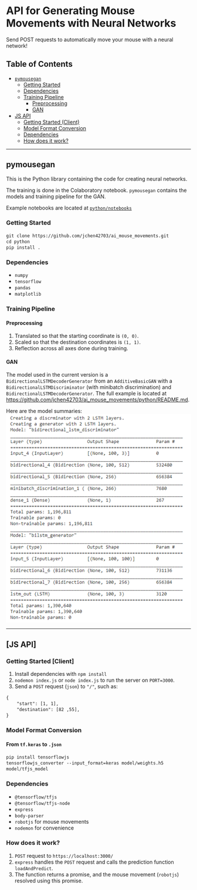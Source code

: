 # API for Generating Mouse Movements with Neural Networks

Send POST requests to automatically move your mouse with a neural network!

## Table of Contents

- [`pymousegan`](#pymousegan)
  - [Getting Started](#getting-started)
  - [Dependencies](#dependencies)
  - [Training Pipeline](#training-pipeline)
    - [Preprocessing](#preprocessing)
    - [GAN](#gan)
- [JS API](#js-api)
  - [Getting Started (Client)](#getting-started-client)
  - [Model Format Conversion](#model-format-conversion)
  - [Dependencies](#dependencies-1)
  - [How does it work?](#how-does-it-work)

---

## pymousegan

This is the Python library containing the code for creating neural networks.

The training is done in the Colaboratory notebook. `pymousegan` contains the models and training pipeline for the GAN.

Example notebooks are located at [`python/notebooks`](https://github.com/jchen42703/ai_mouse_movements/python/notebooks)

### Getting Started

```
git clone https://github.com/jchen42703/ai_mouse_movements.git
cd python
pip install .
```

### Dependencies

- `numpy`
- `tensorflow`
- `pandas`
- `matplotlib`

### Training Pipeline

#### Preprocessing

1. Translated so that the starting coordinate is `(0, 0)`.
2. Scaled so that the destination coordinates is `(1, 1)`.
3. Reflection across all axes done during training.

#### GAN

The model used in the current version is a `BidirectionalLSTMDecoderGenerator` from an `AdditiveBasicGAN` with a `BidirectionalLSTMDiscriminator` (with minibatch discrimination) and `BidirectionalLSTMDecoderGenerator`. The full example is located at https://github.com/jchen42703/ai_mouse_movements/python/README.md.

Here are the model summaries:
![](images\model_summaries.png)

---

## [JS API]

### Getting Started [Client]

1. Install dependencies with `npm install`
2. `nodemon index.js` or `node index.js` to run the server on `PORT=3000`.
3. Send a `POST` request (`json`) to `"/"`, such as:

```
{
    "start": [1, 1],
    "destination": [82 ,55],
}
```

### Model Format Conversion

#### From `tf.keras` to `.json`

```
pip install tensorflowjs
tensorflowjs_converter --input_format=keras model/weights.h5 model/tfjs_model
```

### Dependencies

- `@tensorflow/tfjs`
- `@tensorflow/tfjs-node`
- `express`
- `body-parser`
- `robotjs` for mouse movements
- `nodemon` for convenience

### How does it work?

1. `POST` request to `https://localhost:3000/`
2. `express` handles the `POST` request and calls the prediction function `loadAndPredict`.
3. The function returns a promise, and the mouse movement (`robotjs`) resolved using this promise.
